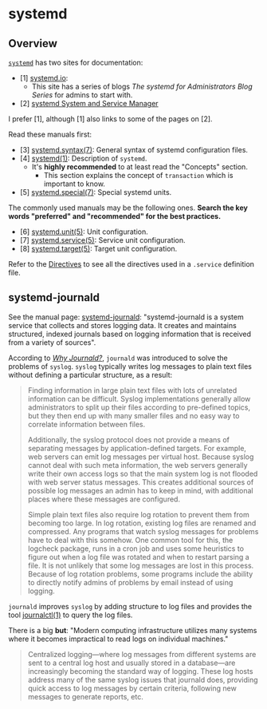 # systemd

## Overview

[`systemd`](https://github.com/systemd/systemd) has two sites for documentation:

- [1] [systemd.io](https://systemd.io):
  - This site has a series of blogs _The systemd for Administrators Blog Series_ for admins to start with.
- [2] [systemd System and Service Manager](https://www.freedesktop.org/wiki/Software/systemd/)

I prefer [1], although [1] also links to some of the pages on [2].

Read these manuals first:

- [3] [systemd.syntax(7)](https://www.freedesktop.org/software/systemd/man/systemd.syntax.html): General syntax of systemd configuration files.
- [4] [systemd(1)](https://www.freedesktop.org/software/systemd/man/systemd.html): Description of `systemd`.
  - It's **highly recommended** to at least read the "Concepts" section.
    - This section explains the concept of `transaction` which is important to know.
- [5] [systemd.special(7)](https://www.freedesktop.org/software/systemd/man/systemd.special.html): Special systemd units.

The commonly used manuals may be the following ones. **Search the key words "preferred" and "recommended" for the best practices.**

- [6] [systemd.unit(5)](https://www.freedesktop.org/software/systemd/man/systemd.unit.html): Unit configuration.
- [7] [systemd.service(5)](https://www.freedesktop.org/software/systemd/man/systemd.service.html): Service unit configuration.
- [8] [systemd.target(5)](https://www.freedesktop.org/software/systemd/man/systemd.target.html): Target unit configuration.

Refer to the [Directives](https://www.freedesktop.org/software/systemd/man/systemd.directives.html) to see all the directives used in a `.service` definition file.

## systemd-journald

See the manual page: [systemd-journald](https://www.freedesktop.org/software/systemd/man/systemd-journald.service.html): "systemd-journald is a system service that collects and stores logging data. It creates and maintains structured, indexed journals based on logging information that is received from a variety of sources".

According to [_Why Journald?_](https://www.loggly.com/blog/why-journald/), `journald` was introduced to solve the problems of `syslog`. `syslog` typically writes log messages to plain text files without defining a particular structure, as a result:

> Finding information in large plain text files with lots of unrelated information can be difficult. Syslog implementations generally allow administrators to split up their files according to pre-defined topics, but they then end up with many smaller files and no easy way to correlate information between files.
>
> Additionally, the syslog protocol does not provide a means of separating messages by application-defined targets. For example, web servers can emit log messages per virtual host. Because syslog cannot deal with such meta information, the web servers generally write their own access logs so that the main system log is not flooded with web server status messages. This creates additional sources of possible log messages an admin has to keep in mind, with additional places where these messages are configured.
>
> Simple plain text files also require log rotation to prevent them from becoming too large. In log rotation, existing log files are renamed and compressed. Any programs that watch syslog messages for problems have to deal with this somehow. One common tool for this, the logcheck package, runs in a cron job and uses some heuristics to figure out when a log file was rotated and when to restart parsing a file. It is not unlikely that some log messages are lost in this process. Because of log rotation problems, some programs include the ability to directly notify admins of problems by email instead of using logging.

`journald` improves `syslog` by adding structure to log files and provides the tool [journalctl(1)](https://www.freedesktop.org/software/systemd/man/journalctl.html) to query the log files.

There is a big **but**: "Modern computing infrastructure utilizes many systems where it becomes impractical to read logs on individual machines."

> Centralized logging—where log messages from different systems are sent to a central log host and usually stored in a database—are increasingly becoming the standard way of logging. These log hosts address many of the same syslog issues that journald does, providing quick access to log messages by certain criteria, following new messages to generate reports, etc.

